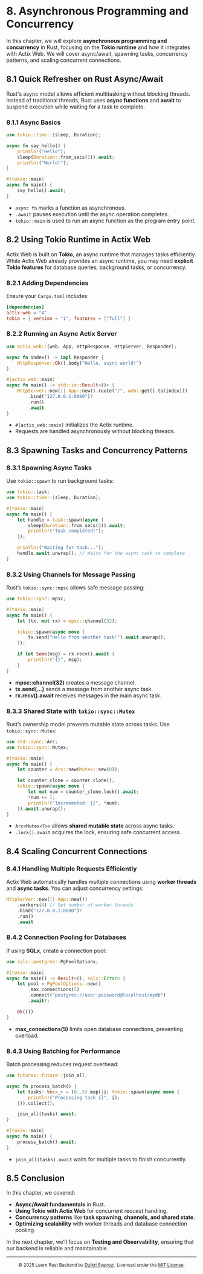 # 8. Asynchronous Programming and Concurrency

In this chapter, we will explore **asynchronous programming and concurrency** in Rust, focusing on the **Tokio runtime** and how it integrates with Actix Web. We will cover async/await, spawning tasks, concurrency patterns, and scaling concurrent connections.

## 8.1 Quick Refresher on Rust Async/Await

Rust's async model allows efficient multitasking without blocking threads. Instead of traditional threads, Rust uses **async functions** and **await** to suspend execution while waiting for a task to complete.

### 8.1.1 Async Basics

```rust
use tokio::time::{sleep, Duration};

async fn say_hello() {
    println!("Hello");
    sleep(Duration::from_secs(1)).await;
    println!("World!");
}

#[tokio::main]
async fn main() {
    say_hello().await;
}
```

- `async fn` marks a function as asynchronous.
- `.await` pauses execution until the async operation completes.
- `tokio::main` is used to run an async function as the program entry point.

## 8.2 Using Tokio Runtime in Actix Web

Actix Web is built on **Tokio**, an async runtime that manages tasks efficiently. While Actix Web already provides an async runtime, you may need **explicit Tokio features** for database queries, background tasks, or concurrency.

### 8.2.1 Adding Dependencies

Ensure your `Cargo.toml` includes:

```toml
[dependencies]
actix-web = "4"
tokio = { version = "1", features = ["full"] }
```

### 8.2.2 Running an Async Actix Server

```rust
use actix_web::{web, App, HttpResponse, HttpServer, Responder};

async fn index() -> impl Responder {
    HttpResponse::Ok().body("Hello, async world!")
}

#[actix_web::main]
async fn main() -> std::io::Result<()> {
    HttpServer::new(|| App::new().route("/", web::get().to(index)))
        .bind("127.0.0.1:8080")?
        .run()
        .await
}
```

- `#[actix_web::main]` initializes the Actix runtime.
- Requests are handled asynchronously without blocking threads.

## 8.3 Spawning Tasks and Concurrency Patterns

### 8.3.1 Spawning Async Tasks

Use `tokio::spawn` to run background tasks:

```rust
use tokio::task;
use tokio::time::{sleep, Duration};

#[tokio::main]
async fn main() {
    let handle = task::spawn(async {
        sleep(Duration::from_secs(2)).await;
        println!("Task completed!");
    });

    println!("Waiting for task...");
    handle.await.unwrap(); // Waits for the async task to complete
}
```

### 8.3.2 Using Channels for Message Passing

Rust’s `tokio::sync::mpsc` allows safe message passing:

```rust
use tokio::sync::mpsc;

#[tokio::main]
async fn main() {
    let (tx, mut rx) = mpsc::channel(32);

    tokio::spawn(async move {
        tx.send("Hello from another task!").await.unwrap();
    });

    if let Some(msg) = rx.recv().await {
        println!("{}", msg);
    }
}
```

- **mpsc::channel(32)** creates a message channel.
- **tx.send(...)** sends a message from another async task.
- **rx.recv().await** receives messages in the main async task.

### 8.3.3 Shared State with `tokio::sync::Mutex`

Rust’s ownership model prevents mutable state across tasks. Use `tokio::sync::Mutex`:

```rust
use std::sync::Arc;
use tokio::sync::Mutex;

#[tokio::main]
async fn main() {
    let counter = Arc::new(Mutex::new(0));

    let counter_clone = counter.clone();
    tokio::spawn(async move {
        let mut num = counter_clone.lock().await;
        *num += 1;
        println!("Incremented: {}", *num);
    }).await.unwrap();
}
```

- `Arc<Mutex<T>>` allows **shared mutable state** across async tasks.
- `.lock().await` acquires the lock, ensuring safe concurrent access.

## 8.4 Scaling Concurrent Connections

### 8.4.1 Handling Multiple Requests Efficiently

Actix Web automatically handles multiple connections using **worker threads** and **async tasks**. You can adjust concurrency settings:

```rust
HttpServer::new(|| App::new())
    .workers(4) // Set number of worker threads
    .bind("127.0.0.1:8080")?
    .run()
    .await
```

### 8.4.2 Connection Pooling for Databases

If using **SQLx**, create a connection pool:

```rust
use sqlx::postgres::PgPoolOptions;

#[tokio::main]
async fn main() -> Result<(), sqlx::Error> {
    let pool = PgPoolOptions::new()
        .max_connections(5)
        .connect("postgres://user:password@localhost/mydb")
        .await?;

    Ok(())
}
```

- **max_connections(5)** limits open database connections, preventing overload.

### 8.4.3 Using Batching for Performance

Batch processing reduces request overhead:

```rust
use futures::future::join_all;

async fn process_batch() {
    let tasks: Vec<_> = (0..5).map(|i| tokio::spawn(async move {
        println!("Processing task {}", i);
    })).collect();

    join_all(tasks).await;
}

#[tokio::main]
async fn main() {
    process_batch().await;
}
```

- `join_all(tasks).await` waits for multiple tasks to finish concurrently.

## 8.5 Conclusion

In this chapter, we covered:

- **Async/Await fundamentals** in Rust.
- **Using Tokio with Actix Web** for concurrent request handling.
- **Concurrency patterns** like **task spawning, channels, and shared state**.
- **Optimizing scalability** with worker threads and database connection pooling.

In the next chapter, we’ll focus on **Testing and Observability**, ensuring that our backend is reliable and maintainable.

---

<p align="center">
  <sub>
    © 2025 Learn Rust Backend by <a href="https://github.com/dzikrisyairozi">Dzikri Syairozi</a>. 
    Licensed under the <a href="../LICENSE">MIT License</a>.
  </sub>
</p>
